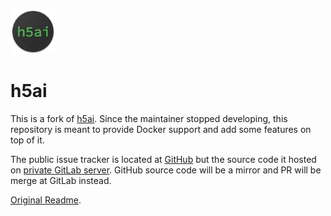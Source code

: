 ![h5ai](icon.png?raw=true "h5ai")
# h5ai

This is a fork of [h5ai][h5ai]. Since the maintainer stopped developing, this repository is meant to provide Docker support and add some features on top of it.

The public issue tracker is located at [GitHub][github] but the source code it hosted on [private GitLab server][gitlab].
GitHub source code will be a mirror and PR will be merge at GitLab instead.

[Original Readme](./h5ai.md).

[h5ai]: https://github.com/lrsjng/h5ai
[gitlab]: https://git.joshuaavalon.io/joshuaavalon/h5ai
[github]: https://github.com/joshuaavalon/h5ai